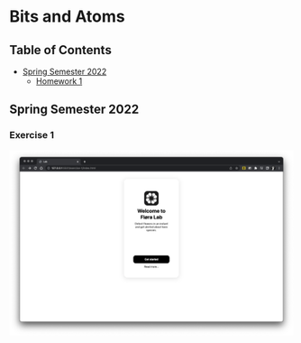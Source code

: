 # Bits and Atoms

## Table of Contents
- [Spring Semester 2022](#spring-semester-2022)
  - [Homework 1](#exercise-1)

## Spring Semester 2022
### Exercise 1
![Homework 1](readme-resources/200522-bits-atoms-exercise-1.png)
